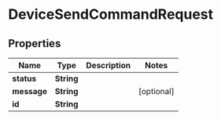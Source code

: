 

# DeviceSendCommandRequest


## Properties

| Name | Type | Description | Notes |
|------------ | ------------- | ------------- | -------------|
|**status** | **String** |  |  |
|**message** | **String** |  |  [optional] |
|**id** | **String** |  |  |



